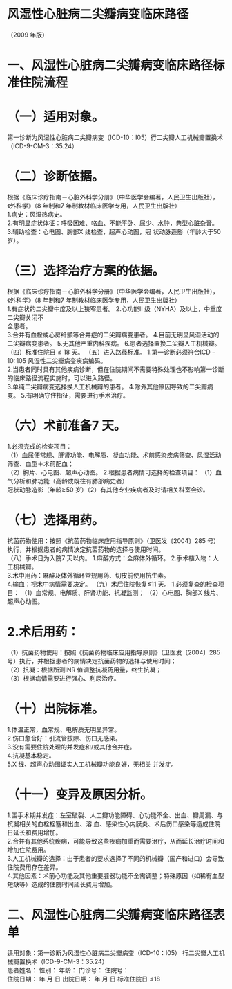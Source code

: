 # 风湿性心脏病二尖瓣病变临床路径  
（2009 年版）  
# 一、风湿性心脏病二尖瓣病变临床路径标准住院流程  
# （一）适用对象。  
第一诊断为风湿性心脏病二尖瓣病变（ICD-10︰I05）行二尖瓣人工机械瓣置换术（ICD-9-CM-3︰35.24）  
# （二）诊断依据。  
根据《临床诊疗指南－心脏外科学分册》（中华医学会编著，人民卫生出版社），《外科学》（8 年制和7 年制教材临床医学专用，人民卫生出版社）  
1.病史：风湿热病史。  
2.有明显症状体征：呼吸困难、咯血、不能平卧、尿少、水肿，典型心脏杂音。  
3.辅助检查：心电图、胸部X 线检查，超声心动图，冠 状动脉造影（年龄大于50 岁）。  
# （三）选择治疗方案的依据。  
根据《临床诊疗指南－心脏外科学分册》（中华医学会编著，人民卫生出版社），《外科学》（8 年制和7 年制教材临床医学专用，人民卫生出版社）  
1.有症状的二尖瓣中度及以上狭窄患者。 2.心功能II 级（NYHA）及以上，中重度二尖瓣关闭不  
全患者。  
3.合并有血栓或心房纤颤等合并症的二尖瓣病变患者。 4.目前无明显风湿活动的二尖瓣病变患者。 5.无其他严重内科疾病。 6.患者选择置换二尖瓣人工机械瓣。 （四）标准住院日${\leqslant}18$ 天。 （五）进入路径标准。 1.第一诊断必须符合$\mathrm{ICD{-}10:\,}105$ 风湿性二尖瓣病变疾病编码。  
2.当患者同时具有其他疾病诊断，但在住院期间不需要特殊处理也不影响第一诊断的临床路径流程实施时，可以进入路径。  
3.单纯二尖瓣病变选择换人工机械瓣的患者。 4.除外其他原因导致的二尖瓣病变。 5.有明确守住指征，需要进行手术治疗。  
# （六）术前准备7 天。  
1.必须完成的检查项目：  
（1）血尿便常规、肝肾功能、电解质、凝血功能、术前感染疾病筛查、风湿活动筛查、血型＋术前配血；  
（2）胸片、心电图、超声心动图。 2.根据患者病情可选择的检查项目： （1）血气分析和肺功能（高龄或既往有肺部病史者）  
冠状动脉造影（年龄$\geqslant\!50$ 岁）（2）有其他专业疾病者及时请相关科室会诊。  
# （七）选择用药。  
抗菌药物使用：按照《抗菌药物临床应用指导原则》（卫医发〔2004〕285 号）执行，并根据患者的病情决定抗菌药物的选择与使用时间。  
（八）手术日为入院7 天以内。 1.麻醉方式：全麻体外循环。 2.手术植入物：人工机械瓣。  
3.术中用药：麻醉及体外循环常规用药、切皮前使用抗生素。  
4.输血：视术中病情需要决定。 （九）术后住院恢复≤11 天。 1.必须复查的检查项目： （1）血常规、电解质、肝肾功能、抗凝监测； （2）心电图、胸部X 线片、超声心动图。  
# 2.术后用药：  
（1）抗菌药物使用：按照《抗菌药物临床应用指导原则》（卫医发〔2004〕285 号）执行，并根据患者的病情决定抗菌药物的选择与使用时间；  
（2）抗凝：根据所测INR 值调整抗凝药用量，终生抗凝；  
（3）根据病情需要进行强心、利尿治疗。  
# （十）出院标准。  
1.体温正常，血常规、电解质无明显异常。  
2.伤口愈合好：引流管拔除、伤口无感染。  
3.没有需要住院处理的并发症和/或其他合并症。  
4.抗凝基本稳定。  
5.X 线、超声心动图证实人工机械瓣功能良好，无相关 并发症。  
# （十一）变异及原因分析。  
1.围手术期并发症：左室破裂、人工瓣功能障碍、心功能不全、出血、瓣周漏、与抗凝相关的血栓栓塞和出血、溶 血、感染性心内膜炎、术后伤口感染等造成住院日延长和费用增加。  
2.合并有其他系统疾病，可能导致这些疾病加重而需要治疗，从而延长治疗时间和增加住院费用。  
3.人工机械瓣的选择：由于患者的要求选择了不同的机械瓣（国产和进口）会导致住院费用存在差异。  
4.其他因素：术前心功能及其他重要脏器功能不全需调整；特殊原因（如稀有血型短缺等）造成的住院时间延长费用增加。  
# 二、风湿性心脏病二尖瓣病变临床路径表单  
适用对象：第一诊断为风湿性心脏病二尖瓣病变（ICD-10：I05） 行二尖瓣人工机械瓣置换术（ICD-9-CM-3：35.24）  
患者姓名：       性别：   年龄：    门诊号：       住院号：  
住院日期：    年    月    日 出院日期：    年    月    日  标准住院日 $\leqslant\!18$  
